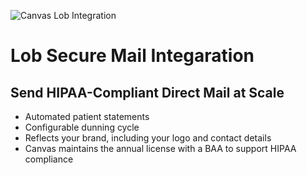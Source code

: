 ![Canvas Lob Integration](https://images.prismic.io/canvas-website/ZrvKUkaF0TcGI6HY_lob-logo.png?auto=format,compress)

# Lob Secure Mail Integaration

## Send HIPAA-Compliant Direct Mail at Scale
- Automated patient statements
- Configurable dunning cycle
- Reflects your brand, including your logo and contact details
- Canvas maintains the annual license with a BAA to support HIPAA compliance
